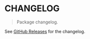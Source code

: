 # CHANGELOG

> Package changelog.

See [GitHub Releases](https://github.com/stdlib-js/stats-kstest/releases) for the changelog.